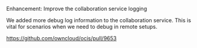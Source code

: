 Enhancement: Improve the collaboration service logging

We added more debug log information to the collaboration service. This is vital for scenarios when we need to debug in remote setups.

https://github.com/owncloud/ocis/pull/9653
